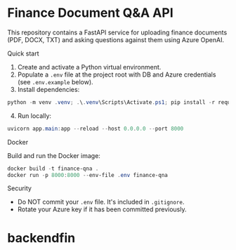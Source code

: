 # Finance Document Q&A API

This repository contains a FastAPI service for uploading finance documents (PDF, DOCX, TXT) and asking questions against them using Azure OpenAI.

Quick start

1. Create and activate a Python virtual environment.
2. Populate a `.env` file at the project root with DB and Azure credentials (see `.env.example` below).
3. Install dependencies:

```powershell
python -m venv .venv; .\.venv\Scripts\Activate.ps1; pip install -r requirements.txt
```

4. Run locally:

```powershell
uvicorn app.main:app --reload --host 0.0.0.0 --port 8000
```

Docker

Build and run the Docker image:

```powershell
docker build -t finance-qna .
docker run -p 8000:8000 --env-file .env finance-qna
```

Security

- Do NOT commit your `.env` file. It's included in `.gitignore`.
- Rotate your Azure key if it has been committed previously.
# backendfin
